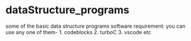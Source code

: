 # dataStructure_programs
some of the basic data structure programs
software requirement:
  you can use any one of them-
    1. codeblocks
    2. turboC
    3. vscode etc
